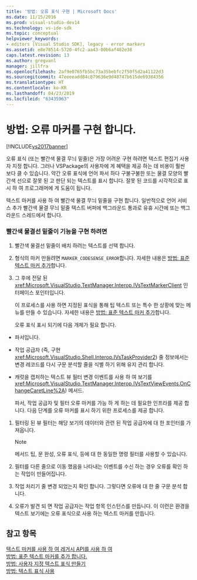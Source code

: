 ```yaml
---
title: '방법: 오류 표식 구현 | Microsoft Docs'
ms.date: 11/15/2016
ms.prod: visual-studio-dev14
ms.technology: vs-ide-sdk
ms.topic: conceptual
helpviewer_keywords:
- editors [Visual Studio SDK], legacy - error markers
ms.assetid: e8e78514-5720-4fc2-aa43-00b6af482e38
caps.latest.revision: 13
ms.author: gregvanl
manager: jillfra
ms.openlocfilehash: 2af9e0765fb5bc73a35bebfc2f50f5d2a41122d3
ms.sourcegitcommit: 47eeeeadd84c879636e9d48747b615de69384356
ms.translationtype: HT
ms.contentlocale: ko-KR
ms.lasthandoff: 04/23/2019
ms.locfileid: "63435963"
---
```

# <a name="how-to-implement-error-markers"></a>방법: 오류 마커를 구현 합니다.
[!INCLUDE[vs2017banner](../includes/vs2017banner.md)]

오류 표식 (또는 빨간색 물결 무늬 밑줄)은 가장 어려운 구현 하려면 텍스트 편집기 사용자 지정 합니다. 그러나 VSPackage의 사용자에 게 혜택을 제공 하는 데 비용이 훨씬 보다 클 수 있습니다. 약간 오류 표식에 언어 파서 하다 구불구불한 또는 물결 모양의 빨간색 선으로 잘못 된 고 판단 되는 텍스트를 표시 합니다. 잘못 된 코드를 시각적으로 표시 하 여 프로그래머에 게 도움이 됩니다.  
  
 텍스트 마커를 사용 하 여 빨간색 물결 무늬 밑줄을 구현 합니다. 일반적으로 언어 서비스 추가 빨간색 물결 무늬 밑줄 텍스트 버퍼에 백그라운드 통과로 유휴 시간에 또는 백그라운드 스레드에서 합니다.  
  
### <a name="to-implement-the-red-wavy-underline-feature"></a>빨간색 물결선 밑줄이 기능을 구현 하려면  
  
1. 빨간색 물결선 밑줄이 배치 하려는 텍스트를 선택 합니다.  
  
2. 형식의 마커 만들려면 `MARKER_CODESENSE_ERROR`합니다. 자세한 내용은 [방법: 표준 텍스트 마커 추가](../extensibility/how-to-add-standard-text-markers.md)합니다.  
  
3. 그 후에 전달 된 <xref:Microsoft.VisualStudio.TextManager.Interop.IVsTextMarkerClient> 인터페이스 포인터입니다.  
  
   이 프로세스를 사용 하면 지정된 표식을 통해 팁 텍스트 또는 특수 한 상황에 맞는 메뉴를 만들 수 있습니다. 자세한 내용은 [방법: 표준 텍스트 마커 추가](../extensibility/how-to-add-standard-text-markers.md)합니다.  
  
   오류 표식 표시 되기에 다음 개체가 필요 합니다.  
  
- 파서입니다.  
  
- 작업 공급자 (즉, 구현 <xref:Microsoft.VisualStudio.Shell.Interop.IVsTaskProvider2>) 줄 정보에서는 변경 레코드를 다시 구문 분석할 줄을 식별 하기 위해 유지 관리 합니다.  
  
- 캐럿을 캡처하는 텍스트 뷰 필터 변경 이벤트를 사용 하 여 보기를 <xref:Microsoft.VisualStudio.TextManager.Interop.IVsTextViewEvents.OnChangeCaretLine%2A>) 메서드.  
  
  파서, 작업 공급자 및 필터 오류 마커를 가능 하 게 하는 데 필요한 인프라를 제공 합니다. 다음 단계를 오류 마커를 표시 하기 위한 프로세스를 제공 합니다.  
  
1. 필터링 된 뷰 필터는 해당 보기의 데이터와 관련 된 작업 공급자에 대 한 포인터를 가져옵니다.  
  
    > [!NOTE]
    > 메서드 팁, 문 완성, 오류 표식, 등에 대 한 동일한 명령 필터를 사용할 수 있습니다.  
  
2. 필터를 다른 줄으로 이동 했음을 나타내는 이벤트를 수신 하는 경우 오류를 확인 하는 작업이 만들어집니다.  
  
3. 작업 처리기 줄 변경 되었는지 확인 합니다. 그렇다면 오류에 대 한 줄 구문 분석 합니다.  
  
4. 오류가 발견 되 면 작업 공급자는 작업 항목 인스턴스를 만듭니다. 이 이런은 환경을 텍스트 보기에는 오류 표식으로 사용 하는 텍스트 마커를 만듭니다.  
  
## <a name="see-also"></a>참고 항목  
 [텍스트 마커를 사용 하 여 레거시 API를 사용 하 여](../extensibility/using-text-markers-with-the-legacy-api.md)   
 [방법: 표준 텍스트 마커를 추가 합니다.](../extensibility/how-to-add-standard-text-markers.md)   
 [방법: 사용자 지정 텍스트 표식 만들기](../extensibility/how-to-create-custom-text-markers.md)   
 [방법: 텍스트 표식 사용](../extensibility/how-to-use-text-markers.md)
